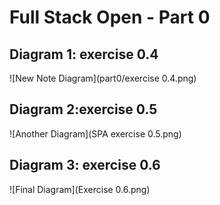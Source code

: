 # Full Stack Open - Part 0

## Diagram 1: exercise 0.4
![New Note Diagram](part0/exercise 0.4.png)

## Diagram 2:exercise 0.5
![Another Diagram](SPA exercise 0.5.png)

## Diagram 3: exercise 0.6
![Final Diagram](Exercise 0.6.png)
